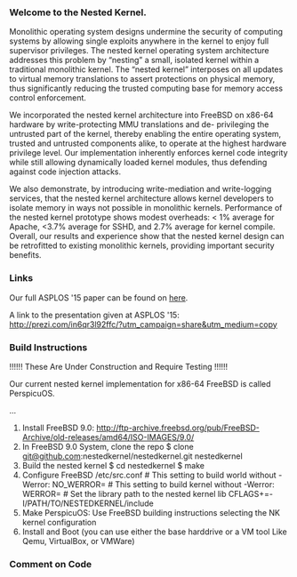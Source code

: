 ### Welcome to the Nested Kernel.
Monolithic operating system designs undermine the security of computing systems
by allowing single exploits anywhere in the kernel to enjoy full supervisor
privileges. The nested kernel operating system architecture addresses this
problem by “nesting” a small, isolated kernel within a traditional monolithic
kernel. The “nested kernel” interposes on all updates to virtual memory
translations to assert protections on physical memory, thus significantly
reducing the trusted computing base for memory access control enforcement. 

We incorporated the nested kernel architecture into FreeBSD on x86-64 hardware
by write-protecting MMU translations and de- privileging the untrusted part of
the kernel, thereby enabling the entire operating system, trusted and untrusted
components alike, to operate at the highest hardware privilege level. Our
implementation inherently enforces kernel code integrity while still allowing
dynamically loaded kernel modules, thus defending against code injection
attacks. 

We also demonstrate, by introducing write-mediation and write-logging services,
that the nested kernel architecture allows kernel developers to isolate memory
in ways not possible in monolithic kernels. Performance of the nested kernel
prototype shows modest overheads: < 1% average for Apache, <3.7% average for
SSHD, and 2.7% average for kernel compile. Overall, our results and experience
show that the nested kernel design can be retrofitted to existing monolithic
kernels, providing important security benefits.

### Links
Our full ASPLOS '15 paper can be found on
[here](http://nathandautenhahn.com/downloads/publications/asplos200-dautenhahn.pdf).

A link to the presentation given at ASPLOS '15:
http://prezi.com/in6qr3l92ffc/?utm_campaign=share&utm_medium=copy

### Build Instructions

!!!!!! These Are Under Construction and Require Testing !!!!!!

Our current nested kernel implementation for x86-64 FreeBSD is called
PerspicuOS. 

...
1. Install FreeBSD 9.0:
    http://ftp-archive.freebsd.org/pub/FreeBSD-Archive/old-releases/amd64/ISO-IMAGES/9.0/
1. In FreeBSD 9.0 System, clone the repo
    $ clone git@github.com:nestedkernel/nestedkernel.git nestedkernel
2. Build the nested kernel
    $ cd nestedkernel
    $ make 
3. Configure FreeBSD /etc/src.conf
    \# This setting to build world without -Werror:
    NO_WERROR=
    \# This setting to build kernel without -Werror:
    WERROR=
    \# Set the library path to the nested kernel lib
    CFLAGS+=-I/PATH/TO/NESTEDKERNEL/include
4. Make PerspicuOS: Use FreeBSD building instructions
    selecting the NK kernel configuration
5. Install and Boot (you can use either the base harddrive or
        a VM tool Like Qemu, VirtualBox, or VMWare)

### Comment on Code
